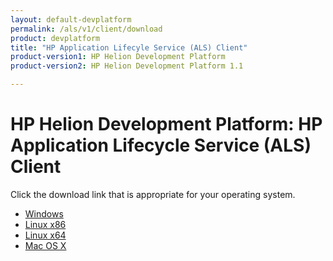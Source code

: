 ```yaml
---
layout: default-devplatform
permalink: /als/v1/client/download
product: devplatform
title: "HP Application Lifecyle Service (ALS) Client"
product-version1: HP Helion Development Platform
product-version2: HP Helion Development Platform 1.1

---
```

<!--PUBLISHED-->
# HP Helion Development Platform: HP Application Lifecycle Service (ALS) Client

Click the download link that is appropriate for your operating system.

* [Windows](http://g7743e0143085e2793a5aef95989b09ea.cdn.hpcloudsvc.com/helion-1.0.1-win32-ix86.zip)
* [Linux x86](http://g7743e0143085e2793a5aef95989b09ea.cdn.hpcloudsvc.com/helion-1.0.1-linux-glibc2.3-ix86.zip)
* [Linux x64](http://g7743e0143085e2793a5aef95989b09ea.cdn.hpcloudsvc.com/helion-1.0.1-linux-glibc2.3-x86_64.zip)
* [Mac OS X](http://g7743e0143085e2793a5aef95989b09ea.cdn.hpcloudsvc.com/helion-1.0.1-macosx10.5-i386-x86_64.zip)
